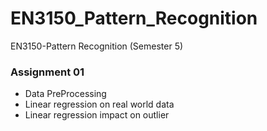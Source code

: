 # EN3150_Pattern_Recognition
EN3150-Pattern Recognition (Semester 5)

### Assignment 01
- Data PreProcessing
- Linear regression on real world data
- Linear regression impact on outlier

